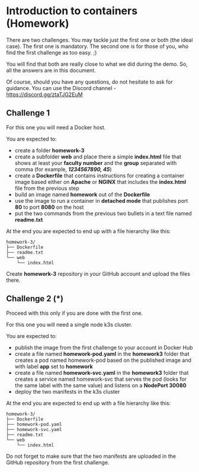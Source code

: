 # Introduction to containers (Homework)

There are two challenges. You may tackle just the first one or both (the ideal case). The first one is mandatory. The second one is for those of you, who find the first challenge as too easy. ;)

You will find that both are really close to what we did during the demo. So, all the answers are in this document.

Of course, should you have any questions, do not hesitate to ask for guidance. You can use the Discord channel - <https://discord.gg/ztaTJG2EuM>

## Challenge 1

For this one you will need a Docker host.

You are expected to:

* create a folder **homework-3**
* create a subfolder **web** and place there a simple **index.html** file that shows at least your **faculty number** and the **group** separated with comma (for example, ***1234567890, 45***)
* create a **Dockerfile** that contains instructions for creating a container image based either on **Apache** or **NGINX** that includes the **index.html** file from the previous step
* build an image named **homework** out of the **Dockerfile**
* use the image to run a container in **detached mode**  that publishes port **80** to port **8080** on the host
* put the two commands from the previous two bullets in a text file named **readme.txt**

At the end you are expected to end up with a file hierarchy like this:

```
homework-3/
├── Dockerfile
├── readme.txt
└── web
    └── index.html
```

Create **homework-3** repository in your GitHub account and upload the files there.

## Challenge 2 (*)

Proceed with this only if you are done with the first one.

For this one you will need a single node k3s cluster.

You are expected to:

* publish the image from the first challenge to your account in Docker Hub
* create a file named **homework-pod.yaml** in the **homework3** folder that creates a pod named homework-pod based on the published image and with label **app** set to **homework**
* create a file named **homework-svc.yaml** in the **homework3** folder that creates a service named homework-svc that serves the pod (looks for the same label with the same value) and listens on a **NodePort 30080**
* deploy the two manifests in the k3s cluster

At the end you are expected to end up with a file hierarchy like this:

```
homework-3/
├── Dockerfile
├── homework-pod.yaml
├── homework-svc.yaml
├── readme.txt
└── web
    └── index.html
```

Do not forget to make sure that the two manifests are uploaded in the GitHub repository from the first challenge.
